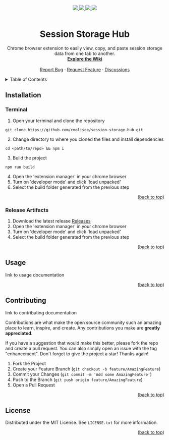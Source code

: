 <a name="readme-top"></a>

<!-- shields -->
<div align="center">
  <a href="https://github.com/cmolisee/session-storage-hub/releases/latest" alt="version">
    <img src="https://img.shields.io/github/package-json/v/cmolisee/session-storage-hub/main?style=for-the-badge" />
  </a>
  <a href="https://github.com/cmolisee/session-storage-hub/issues" alt="issues">
    <img src="https://img.shields.io/github/issues-raw/cmolisee/session-storage-hub?style=for-the-badge" />
  </a>
  <a href="https://github.com/cmolisee/okAPI/blob/master/LICENSE.txt" alt="License">
    <img src="https://img.shields.io/github/license/cmolisee/okAPI?style=for-the-badge" />
  </a>
  <a href="https://github.com/cmolisee/session-storage-hub" alt="code-size">
    <img src="https://img.shields.io/github/languages/code-size/cmolisee/session-storage-hub?style=for-the-badge" />
  </a>
</div>




<br />
<div align="center">
  <h1 align="center">Session Storage Hub</h1>
  <p align="center">
    Chrome browser extension to easily view, copy, and paste session storage data from one tab to another.
    <br />
    <a href=""><strong>Explore the Wiki</strong></a>
    <br />
    <br />
    <a href="">Report Bug</a>
    ·
    <a href="">Request Feature</a>
    ·
    <a href="">Discussions</a>
  </p>
</div>




<details>
  <summary>Table of Contents</summary>
  <ol>
    <li><a href="#installation">Installation</a></li>
    <li><a href="#usage">Usage</a></li>
    <li><a href="#contributing">Contributing</a></li>
    <li><a href="#license">License</a></li>
    <li><a href="#acknowledgments">Acknowledgments</a></li>
  </ol>
</details>




## Installation

### Terminal

1. Open your terminal and clone the repository
  ```
  git clone https://github.com/cmolisee/session-storage-hub.git
  ```
2. Change directory to where you cloned the files and install dependencies
  ```
  cd <path/to/repo> && npm i
  ```
3. Build the project
  ```
  npm run build
  ```
4. Open the 'extension manager' in your chrome browser
5. Turn on 'developer mode' and click 'load unpacked'
6. Select the build folder generated from the previous step

<p align="right">(<a href="#readme-top">back to top</a>)</p>

### Release Artifacts

1. Download the latest release [Releases](https://github.com/cmolisee/session-storage-hub/releases)
2. Open the 'extension manager' in your chrome browser
3. Turn on 'developer mode' and click 'load unpacked'
4. Select the build folder generated from the previous step

<p align="right">(<a href="#readme-top">back to top</a>)</p>




## Usage

link to usage documentation

<p align="right">(<a href="#readme-top">back to top</a>)</p>




## Contributing

link to contributing documentation

Contributions are what make the open source community such an amazing place to learn, inspire, and create. Any contributions you make are **greatly appreciated**.

If you have a suggestion that would make this better, please fork the repo and create a pull request. You can also simply open an issue with the tag "enhancement".
Don't forget to give the project a star! Thanks again!

1. Fork the Project
2. Create your Feature Branch (`git checkout -b feature/AmazingFeature`)
3. Commit your Changes (`git commit -m 'Add some AmazingFeature'`)
4. Push to the Branch (`git push origin feature/AmazingFeature`)
5. Open a Pull Request

<p align="right">(<a href="#readme-top">back to top</a>)</p>




## License

Distributed under the MIT License. See `LICENSE.txt` for more information.

<p align="right">(<a href="#readme-top">back to top</a>)</p>

<!-- shields -->
[version-shield]: https://img.shields.io/github/package-json/v/cmolisee/session-storage-hub/main?style=for-the-badge
[issues-shield]: https://img.shields.io/github/issues-raw/cmolisee/session-storage-hub?style=for-the-badge
[license-shield]: https://img.shields.io/github/license/cmolisee/okAPI?style=for-the-badge
[code-size-shield]: https://img.shields.io/github/languages/code-size/cmolisee/session-storage-hub?style=for-the-badge

<!-- links -->
[url]: https://github.com/cmolisee/session-storage-hub
[release-url]: https://github.com/cmolisee/session-storage-hub/releases
[latest-url]: https://github.com/cmolisee/session-storage-hub/releases/latest
<!-- todo: add license -->
[issues-url]: https://github.com/cmolisee/session-storage-hub/issues